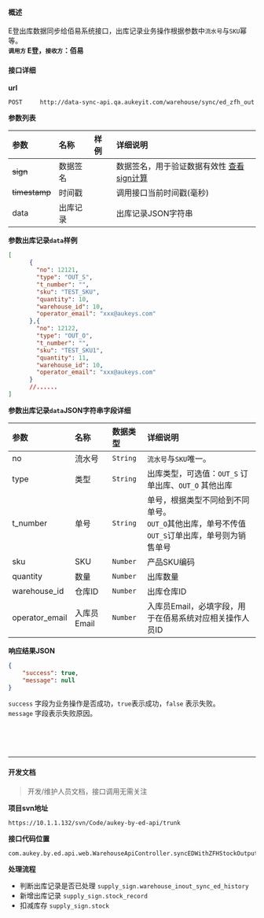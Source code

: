 #### 概述
E登出库数据同步给佰易系统接口，出库记录业务操作根据参数中`流水号`与`SKU`幂等。<br />
__`调用方` E登，`接收方`：佰易__

#### 接口详细

__url__

```text
POST     http://data-sync-api.qa.aukeyit.com/warehouse/sync/ed_zfh_out
```

__参数列表__

| 参数           | 名称     | 样例  | 详细说明                                                                |
|:--------------|:--------|:-----|:-----------------------------------------------------------------------|
| ~~sign~~      | 数据签名 |      | 数据签名，用于验证数据有效性 [查看sign计算](/modules/data-init/sign_build) |
| ~~timestamp~~ | 时间戳   |      | 调用接口当前时间戳(毫秒)                                                 |
| data          | 出库记录 |      | 出库记录JSON字符串                                                      |

__参数出库记录`data`样例__

```json
[
      {
        "no": 12121,
        "type": "OUT_S",
        "t_number": "",
        "sku": "TEST_SKU",
        "quantity": 10,
        "warehouse_id": 10,
        "operator_email": "xxx@aukeys.com"
      },{
        "no": 12122,
        "type": "OUT_O",
        "t_number": "",
        "sku": "TEST_SKU1",
        "quantity": 11,
        "warehouse_id": 10,
        "operator_email": "xxx@aukeys.com"
      }
      //......
]
```

__参数出库记录`data`JSON字符串字段详细__

| 参数            | 名称        | 数据类型  | 详细说明                                                                                         |
|:---------------|:-----------|:---------|:------------------------------------------------------------------------------------------------|
| no             | 流水号      | `String` | `流水号`与`SKU`唯一。                                                                             |
| type           | 类型        | `String` | 出库类型，可选值：`OUT_S` 订单出库、`OUT_O` 其他出库                                                |
| t_number       | 单号        | `String` | 单号，根据类型不同给到不同单号。<br />`OUT_O`其他出库，单号不传值<br />`OUT_S`订单出库，单号则为销售单号  |
| sku            | SKU        | `Number` | 产品SKU编码                                                                                      |
| quantity       | 数量        | `Number` | 出库数量                                                                                         |
| warehouse_id   | 仓库ID      | `Number` | 出库仓库ID                                                                                       |
| operator_email | 入库员Email | `Number` | 入库员Email，必填字段，用于在佰易系统对应相关操作人员ID                                               |

__响应结果JSON__

```json
{
    "success": true,
    "message": null
}
```
`success` 字段为业务操作是否成功，`true`表示成功，`false` 表示失败。 <br />
`message` 字段表示失败原因。


<br /><br /><br />

---

#### 开发文档
> 开发/维护人员文档，接口调用无需关注

__项目svn地址__
```text
https://10.1.1.132/svn/Code/aukey-by-ed-api/trunk
```

__接口代码位置__
```text
com.aukey.by.ed.api.web.WarehouseApiController.syncEDWithZFHStockOutput(request)
```

__处理流程__

- 判断出库记录是否已处理 `supply_sign.warehouse_inout_sync_ed_history`
- 新增出库记录 `supply_sign.stock_record`
- 扣减库存 `supply_sign.stock`
